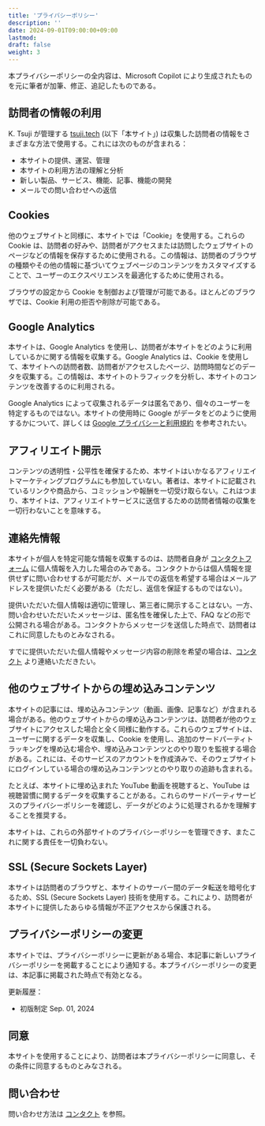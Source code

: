 ```yaml
---
title: 'プライバシーポリシー'
description: ''
date: 2024-09-01T09:00:00+09:00
lastmod: 
draft: false
weight: 3
---
```


本プライバシーポリシーの全内容は、Microsoft Copilot により生成されたものを元に筆者が加筆、修正、追記したものである。

## 訪問者の情報の利用

K. Tsuji が管理する [tsuji.tech](https://tsuji.tech) (以下「本サイト」) は収集した訪問者の情報をさまざまな方法で使用する。これには次のものが含まれる：

* 本サイトの提供、運営、管理
* 本サイトの利用方法の理解と分析
* 新しい製品、サービス、機能、記事、機能の開発
* メールでの問い合わせへの返信

## Cookies

他のウェブサイトと同様に、本サイトでは「Cookie」を使用する。これらの Cookie は、訪問者の好みや、訪問者がアクセスまたは訪問したウェブサイトのページなどの情報を保存するために使用される。この情報は、訪問者のブラウザの種類やその他の情報に基づいてウェブページのコンテンツをカスタマイズすることで、ユーザーのエクスペリエンスを最適化するために使用される。

ブラウザの設定から Cookie を制御および管理が可能である。ほとんどのブラウザでは、Cookie 利用の拒否や削除が可能である。

## Google Analytics

本サイトは、Google Analytics を使用し、訪問者が本サイトをどのように利用しているかに関する情報を収集する。Google Analytics は、Cookie を使用して、本サイトへの訪問者数、訪問者がアクセスしたページ、訪問時間などのデータを収集する。この情報は、本サイトのトラフィックを分析し、本サイトのコンテンツを改善するのに利用される。

Google Analytics によって収集されるデータは匿名であり、個々のユーザーを特定するものではない。本サイトの使用時に Google がデータをどのように使用するかについて、詳しくは [Google プライバシーと利用規約](https://policies.google.com/) を参考されたい。

## アフィリエイト開示

コンテンツの透明性・公平性を確保するため、本サイトはいかなるアフィリエイトマーケティングプログラムにも参加していない。著者は、本サイトに記載されているリンクや商品から、コミッションや報酬を一切受け取らない。これはつまり、本サイトは、アフィリエイトサービスに送信するための訪問者情報の収集を一切行わないことを意味する。

## 連絡先情報

本サイトが個人を特定可能な情報を収集するのは、訪問者自身が [コンタクトフォーム](https://tsuji.tech/jp/contact) に個人情報を入力した場合のみである。コンタクトからは個人情報を提供せずに問い合わせするが可能だが、メールでの返信を希望する場合はメールアドレスを提供いただく必要がある（ただし、返信を保証するものではない）。

提供いただいた個人情報は適切に管理し、第三者に開示することはない。一方、問い合わせいただいたメッセージは、匿名性を確保した上で、FAQ などの形で公開される場合がある。コンタクトからメッセージを送信した時点で、訪問者はこれに同意したものとみなされる。

すでに提供いただいた個人情報やメッセージ内容の削除を希望の場合は、[コンタクト](https://tsuji.tech/jp/contact) より連絡いただきたい。

## 他のウェブサイトからの埋め込みコンテンツ

本サイトの記事には、埋め込みコンテンツ（動画、画像、記事など）が含まれる場合がある。他のウェブサイトからの埋め込みコンテンツは、訪問者が他のウェブサイトにアクセスした場合と全く同様に動作する。これらのウェブサイトは、ユーザーに関するデータを収集し、Cookie を使用し、追加のサードパーティトラッキングを埋め込む場合や、埋め込みコンテンツとのやり取りを監視する場合がある。これには、そのサービスのアカウントを作成済みで、そのウェブサイトにログインしている場合の埋め込みコンテンツとのやり取りの追跡も含まれる。

たとえば、本サイトに埋め込まれた YouTube 動画を視聴すると、YouTube は視聴習慣に関するデータを収集することがある。これらのサードパーティサービスのプライバシーポリシーを確認し、データがどのように処理されるかを理解することを推奨する。

本サイトは、これらの外部サイトのプライバシーポリシーを管理できす、またこれに関する責任を一切負わない。

## SSL (Secure Sockets Layer)

本サイトは訪問者のブラウザと、本サイトのサーバー間のデータ転送を暗号化するため、SSL (Secure Sockets Layer) 技術を使用する。これにより、訪問者が本サイトに提供したあらゆる情報が不正アクセスから保護される。

## プライバシーポリシーの変更

本サイトでは、プライバシーポリシーに更新がある場合、本記事に新しいプライバシーポリシーを掲載することにより通知する。本プライバシーポリシーの変更は、本記事に掲載された時点で有効となる。

更新履歴：

- 初版制定 Sep. 01, 2024

## 同意

本サイトを使用することにより、訪問者は本プライバシーポリシーに同意し、その条件に同意するものとみなされる。

## 問い合わせ

問い合わせ方法は [コンタクト](https://tsuji.tech/jp/contact) を参照。
